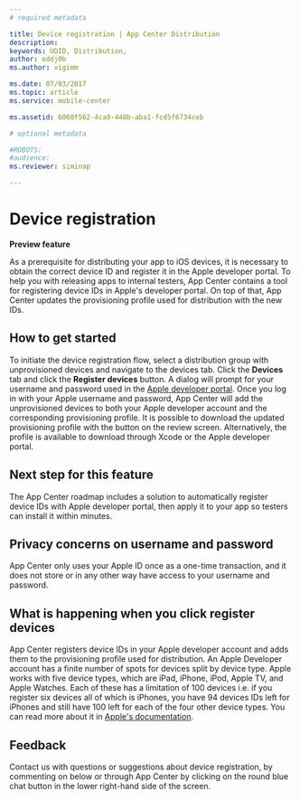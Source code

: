 ```yaml
---
# required metadata

title: Device registration | App Center Distribution
description: 
keywords: UDID, Distribution,
author: oddj0b
ms.author: vigimm

ms.date: 07/03/2017
ms.topic: article
ms.service: mobile-center

ms.assetid: 6060f562-4ca9-448b-aba1-fcd5f6734ceb

# optional metadata

#ROBOTS:
#audience:
ms.reviewer: siminap

---
```


# Device registration
**Preview feature** 

As a prerequisite for distributing your app to iOS devices, it is necessary to obtain the correct device ID and register it in the Apple developer portal. To help you with releasing apps to internal testers, App Center contains a tool for registering device IDs in Apple's developer portal. On top of that, App Center updates the provisioning profile used for distribution with the new IDs.

## How to get started
To initiate the device registration flow, select a distribution group with unprovisioned devices and navigate to the devices tab. Click the **Devices** tab and click the **Register devices** button. A dialog will prompt for your username and password used in the [Apple developer portal](https://developer.apple.com/).  Once you log in with your Apple username and password, App Center will add the unprovisioned devices to both your Apple developer account and the corresponding provisioning profile. It is possible to download the updated provisioning profile with the button on the review screen. Alternatively, the profile is available to download through Xcode or the Apple developer portal.

## Next step for this feature
The App Center roadmap includes a solution to automatically register device IDs with Apple developer portal, then apply it to your app so testers can install it within minutes.

## Privacy concerns on username and password
App Center only uses your Apple ID once as a one-time transaction, and it does not store or in any other way have access to your username and password. 

## What is happening when you click register devices
App Center registers device IDs in your Apple developer account and adds them to the provisioning profile used for distribution. An Apple Developer account has a finite number of spots for devices split by device type. Apple works with five device types, which are iPad, iPhone, iPod, Apple TV, and Apple Watches. Each of these has a limitation of 100 devices i.e. if you register six devices all of which is iPhones, you have 94 devices IDs left for iPhones and still have 100 left for each of the four other device types. You can read more about it in [Apple's documentation](https://developer.apple.com/library/content/documentation/IDEs/Conceptual/AppDistributionGuide/MaintainingProfiles/MaintainingProfiles.html#//apple_ref/doc/uid/TP40012582-CH30-SW10).

## Feedback
Contact us with questions or suggestions about device registration, by commenting on below or through App Center by clicking on the round blue chat button in the lower right-hand side of the screen.

